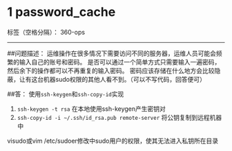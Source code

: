 ﻿# 1 password_cache

标签（空格分隔）： 360-ops

---

##问题描述：
运维操作在很多情况下需要访问不同的服务器，运维人员可能会频繁的输入自己的账号和密码。
是否可以通过一个简单方式只需要输入一遍密码，然后余下的操作都可以不再重复的输入密码。
密码应该存储在什么地方会比较隐蔽，让有这台机器sudo权限的其他人看不到。（可以不写代码，回答便可）

##答：
使用```ssh-keygen```和```ssh-copy-id```实现

 1. ```ssh-keygen -t rsa``` 在本地使用ssh-keygen产生密钥对
 2. ```ssh-copy-id -i ~/.ssh/id_rsa.pub remote-server```
    将公钥复制到远程机器中

visudo或vim /etc/sudoer修改中sudo用户的权限，使其无法进入私钥所在目录
